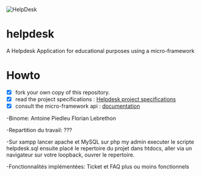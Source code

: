 ![HelpDesk](http://angular.kobject.net/git/phalconist/helpdesk.png "HelpDesk")
# helpdesk
A Helpdesk Application for educational purposes using a micro-framework
# Howto

- [x] fork your own copy of this repository.
- [x] read the project specifications : [Helpdesk project specifications](http://slamwiki.kobject.net/php-rt/projets/projet-2015/)
- [x] consult the micro-framework api : [documentation](http://api.kobject.net/micro-framework/)

-Binome:
  Antoine Piedleu
  Florian Lebrethon

-Repartition du travail: ???

-Sur xampp lancer apache et MySQL
  sur php my admin executer le scripte helpdesk.sql
  ensuite placé le repertoire du projet dans htdocs,
  aller via un navigateur sur votre loopback, ouvrer le repertoire.

-Fonctionnalités implémentées:
Ticket et FAQ plus ou moins fonctionnels

